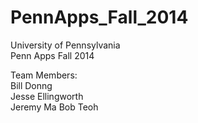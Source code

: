 PennApps_Fall_2014
==================

University of Pennsylvania  
Penn Apps Fall 2014  
  
Team Members:  
Bill Donng  
Jesse Ellingworth  
Jeremy Ma 
Bob Teoh  
